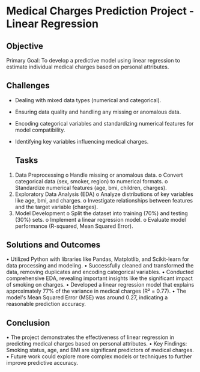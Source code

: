 # Medical Charges Prediction Project - Linear Regression
## Objective
Primary Goal: To develop a predictive model using linear regression to estimate individual medical charges based on personal attributes.
## Challenges
- Dealing with mixed data types (numerical and categorical).
- Ensuring data quality and handling any missing or anomalous data.
- Encoding categorical variables and standardizing numerical features for model compatibility.
- Identifying key variables influencing medical charges.

  ## Tasks
1.	Data Preprocessing
o	Handle missing or anomalous data.
o	Convert categorical data (sex, smoker, region) to numerical formats.
o	Standardize numerical features (age, bmi, children, charges).
2.	Exploratory Data Analysis (EDA)
o	Analyze distributions of key variables like age, bmi, and charges.
o	Investigate relationships between features and the target variable (charges).
3.	Model Development
o	Split the dataset into training (70%) and testing (30%) sets.
o	Implement a linear regression model.
o	Evaluate model performance (R-squared, Mean Squared Error).

## Solutions and Outcomes
•	Utilized Python with libraries like Pandas, Matplotlib, and Scikit-learn for data processing and modeling.
•	Successfully cleaned and transformed the data, removing duplicates and encoding categorical variables.
•	Conducted comprehensive EDA, revealing important insights like the significant impact of smoking on charges.
•	Developed a linear regression model that explains approximately 77% of the variance in medical charges (R² = 0.77).
•	The model's Mean Squared Error (MSE) was around 0.27, indicating a reasonable prediction accuracy.

## Conclusion
•	The project demonstrates the effectiveness of linear regression in predicting medical charges based on personal attributes.
•	Key Findings: Smoking status, age, and BMI are significant predictors of medical charges.
•	Future work could explore more complex models or techniques to further improve predictive accuracy.


